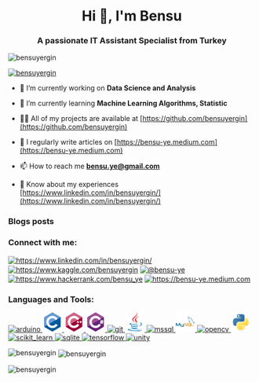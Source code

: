 <h1 align="center">Hi 👋, I'm Bensu</h1>
<h3 align="center">A passionate IT Assistant Specialist from Turkey</h3>

<p align="left"> <img src="https://komarev.com/ghpvc/?username=bensuyergin&label=Profile%20views&color=0e75b6&style=flat" alt="bensuyergin" /> </p>

<p align="left"> <a href="https://github.com/ryo-ma/github-profile-trophy"><img src="https://github-profile-trophy.vercel.app/?username=bensuyergin" alt="bensuyergin" /></a> </p>

- 🔭 I’m currently working on **Data Science and Analysis**

- 🌱 I’m currently learning **Machine Learning Algorithms, Statistic**

- 👨‍💻 All of my projects are available at [https://github.com/bensuyergin](https://github.com/bensuyergin)

- 📝 I regularly write articles on [https://bensu-ye.medium.com](https://bensu-ye.medium.com)

- 📫 How to reach me **bensu.ye@gmail.com**

- 📄 Know about my experiences [https://www.linkedin.com/in/bensuyergin/](https://www.linkedin.com/in/bensuyergin/)

### Blogs posts
<!-- BLOG-POST-LIST:START -->
<!-- BLOG-POST-LIST:END -->

<h3 align="left">Connect with me:</h3>
<p align="left">
<a href="https://linkedin.com/in/https://www.linkedin.com/in/bensuyergin/" target="blank"><img align="center" src="https://raw.githubusercontent.com/rahuldkjain/github-profile-readme-generator/master/src/images/icons/Social/linked-in-alt.svg" alt="https://www.linkedin.com/in/bensuyergin/" height="30" width="40" /></a>
<a href="https://kaggle.com/https://www.kaggle.com/bensuyergin" target="blank"><img align="center" src="https://raw.githubusercontent.com/rahuldkjain/github-profile-readme-generator/master/src/images/icons/Social/kaggle.svg" alt="https://www.kaggle.com/bensuyergin" height="30" width="40" /></a>
<a href="https://medium.com/@bensu-ye" target="blank"><img align="center" src="https://raw.githubusercontent.com/rahuldkjain/github-profile-readme-generator/master/src/images/icons/Social/medium.svg" alt="@bensu-ye" height="30" width="40" /></a>
<a href="https://www.hackerrank.com/https://www.hackerrank.com/bensu_ye" target="blank"><img align="center" src="https://raw.githubusercontent.com/rahuldkjain/github-profile-readme-generator/master/src/images/icons/Social/hackerrank.svg" alt="https://www.hackerrank.com/bensu_ye" height="30" width="40" /></a>
<a href="/https://bensu-ye.medium.com" target="blank"><img align="center" src="https://raw.githubusercontent.com/rahuldkjain/github-profile-readme-generator/master/src/images/icons/Social/rss.svg" alt="https://bensu-ye.medium.com" height="30" width="40" /></a>
</p>

<h3 align="left">Languages and Tools:</h3>
<p align="left"> <a href="https://www.arduino.cc/" target="_blank"> <img src="https://cdn.worldvectorlogo.com/logos/arduino-1.svg" alt="arduino" width="40" height="40"/> </a> <a href="https://www.cprogramming.com/" target="_blank"> <img src="https://raw.githubusercontent.com/devicons/devicon/master/icons/c/c-original.svg" alt="c" width="40" height="40"/> </a> <a href="https://www.w3schools.com/cpp/" target="_blank"> <img src="https://raw.githubusercontent.com/devicons/devicon/master/icons/cplusplus/cplusplus-original.svg" alt="cplusplus" width="40" height="40"/> </a> <a href="https://www.w3schools.com/cs/" target="_blank"> <img src="https://raw.githubusercontent.com/devicons/devicon/master/icons/csharp/csharp-original.svg" alt="csharp" width="40" height="40"/> </a> <a href="https://git-scm.com/" target="_blank"> <img src="https://www.vectorlogo.zone/logos/git-scm/git-scm-icon.svg" alt="git" width="40" height="40"/> </a> <a href="https://www.java.com" target="_blank"> <img src="https://raw.githubusercontent.com/devicons/devicon/master/icons/java/java-original.svg" alt="java" width="40" height="40"/> </a> <a href="https://www.microsoft.com/en-us/sql-server" target="_blank"> <img src="https://www.svgrepo.com/show/303229/microsoft-sql-server-logo.svg" alt="mssql" width="40" height="40"/> </a> <a href="https://www.mysql.com/" target="_blank"> <img src="https://raw.githubusercontent.com/devicons/devicon/master/icons/mysql/mysql-original-wordmark.svg" alt="mysql" width="40" height="40"/> </a> <a href="https://opencv.org/" target="_blank"> <img src="https://www.vectorlogo.zone/logos/opencv/opencv-icon.svg" alt="opencv" width="40" height="40"/> </a> <a href="https://www.python.org" target="_blank"> <img src="https://raw.githubusercontent.com/devicons/devicon/master/icons/python/python-original.svg" alt="python" width="40" height="40"/> </a> <a href="https://scikit-learn.org/" target="_blank"> <img src="https://upload.wikimedia.org/wikipedia/commons/0/05/Scikit_learn_logo_small.svg" alt="scikit_learn" width="40" height="40"/> </a> <a href="https://www.sqlite.org/" target="_blank"> <img src="https://www.vectorlogo.zone/logos/sqlite/sqlite-icon.svg" alt="sqlite" width="40" height="40"/> </a> <a href="https://www.tensorflow.org" target="_blank"> <img src="https://www.vectorlogo.zone/logos/tensorflow/tensorflow-icon.svg" alt="tensorflow" width="40" height="40"/> </a> <a href="https://unity.com/" target="_blank"> <img src="https://www.vectorlogo.zone/logos/unity3d/unity3d-icon.svg" alt="unity" width="40" height="40"/> </a> </p>

<p><img align="left" src="https://github-readme-stats.vercel.app/api/top-langs?username=bensuyergin&show_icons=true&locale=en&layout=compact" alt="bensuyergin" /></p>

<p>&nbsp;<img align="center" src="https://github-readme-stats.vercel.app/api?username=bensuyergin&show_icons=true&locale=en" alt="bensuyergin" /></p>

<p><img align="center" src="https://github-readme-streak-stats.herokuapp.com/?user=bensuyergin&" alt="bensuyergin" /></p>
